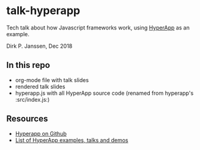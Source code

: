 # talk-hyperapp

Tech talk about how Javascript frameworks work, using [HyperApp](https://github.com/jorgebucaran/hyperapp) as an example.

Dirk P. Janssen, Dec 2018


## In this repo
- org-mode file with talk slides
- rendered talk slides
- hyperapp.js with all HyperApp source code (renamed from hyperapp's :src/index.js:)



## Resources

- [Hyperapp on Github](https://github.com/jorgebucaran/hyperapp)
- [List of HyperApp examples, talks and demos](https://github.com/hyperapp/awesome-hyperapp)


